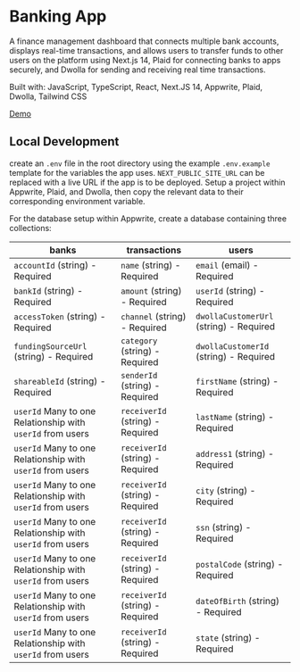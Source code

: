 # Banking App

A finance management dashboard that connects multiple bank accounts, displays real-time transactions, and allows users to transfer funds to other users on the platform using Next.js 14, Plaid for connecting banks to apps securely, and Dwolla for sending and receiving real time transactions.

Built with: JavaScript, TypeScript, React, Next.JS 14, Appwrite, Plaid, Dwolla, Tailwind CSS

[Demo](https://banking-app-with-dwolla-and-plaid.vercel.app)

## Local Development

create an `.env` file in the root directory using the example `.env.example` template for the variables the app uses. `NEXT_PUBLIC_SITE_URL` can be replaced with a live URL if the app is to be deployed. Setup a project within Appwrite, Plaid, and Dwolla, then copy the relevant data to their corresponding environment variable.

For the database setup within Appwrite, create a database containing three collections:

| banks                                                      | transactions                     | users                                   |
| ---------------------------------------------------------- | -------------------------------- | --------------------------------------- |
| `accountId` (string) - Required                            | `name` (string) - Required       | `email` (email) - Required              |
| `bankId` (string) - Required                               | `amount` (string) - Required     | `userId` (string) - Required            |
| `accessToken` (string) - Required                          | `channel` (string) - Required    | `dwollaCustomerUrl` (string) - Required |
| `fundingSourceUrl` (string) - Required                     | `category` (string) - Required   | `dwollaCustomerId` (string) - Required  |
| `shareableId` (string) - Required                          | `senderId` (string) - Required   | `firstName` (string) - Required         |
| `userId` Many to one Relationship with `userId` from users | `receiverId` (string) - Required | `lastName` (string) - Required          |
| `userId` Many to one Relationship with `userId` from users | `receiverId` (string) - Required | `address1` (string) - Required          |
| `userId` Many to one Relationship with `userId` from users | `receiverId` (string) - Required | `city` (string) - Required              |
| `userId` Many to one Relationship with `userId` from users | `receiverId` (string) - Required | `ssn` (string) - Required               |
| `userId` Many to one Relationship with `userId` from users | `receiverId` (string) - Required | `postalCode` (string) - Required        |
| `userId` Many to one Relationship with `userId` from users | `receiverId` (string) - Required | `dateOfBirth` (string) - Required       |
| `userId` Many to one Relationship with `userId` from users | `receiverId` (string) - Required | `state` (string) - Required             |
